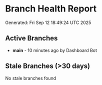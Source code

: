 # Branch Health Report
Generated: Fri Sep 12 18:49:24 UTC 2025

## Active Branches
- **main** - 10 minutes ago by Dashboard Bot

## Stale Branches (>30 days)
No stale branches found
